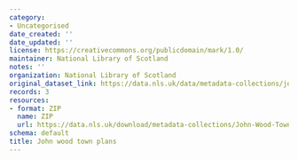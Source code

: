 ```yaml
---
category:
- Uncategorised
date_created: ''
date_updated: ''
license: https://creativecommons.org/publicdomain/mark/1.0/
maintainer: National Library of Scotland
notes: ''
organization: National Library of Scotland
original_dataset_link: https://data.nls.uk/data/metadata-collections/john-wood-town-plans/
records: 3
resources:
- format: ZIP
  name: ZIP
  url: https://data.nls.uk/download/metadata-collections/John-Wood-Town-Plans.zip
schema: default
title: John wood town plans
---
```

